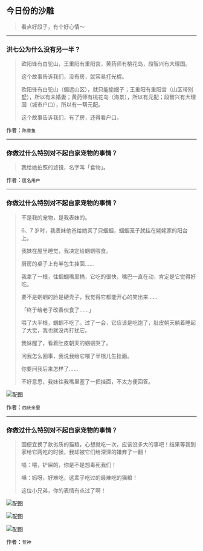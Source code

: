 ## 今日份的沙雕

> 看点好段子，有个好心情～


 
---

### 洪七公为什么没有另一半？

> 欧阳锋有白驼山，王重阳有重阳宫，黄药师有桃花岛，段智兴有大理国。
> 
> 这个故事告诉我们，没有房，就容易打光棍。
> 
> 欧阳锋有白驼山（偏远山区），就只能偷嫂子；王重阳有重阳宫（山区带别墅），所以有未婚妻；黄药师有桃花岛（海景），所以有元配；段智兴有大理国（城市户口），所以有一帮元配。
> 
> 这个故事告诉我们，有了房，还得看户口。


作者：`陈章鱼`

---

### 你做过什么特别对不起自家宠物的事情？

> 我给她拍照的滤镜，名字叫「食物」。


作者：`匿名用户`

---

### 你做过什么特别对不起自家宠物的事情？

> 不是我的宠物，是我表妹的。
> 
> 6、7 岁时，我表妹他爸给她买了只蝈蝈，蝈蝈笼子就挂在姥姥家的阳台上。
> 
> 我妹在屋里睡觉，我决定给蝈蝈喂食。
> 
> 厨房的桌子上有半包生挂面……
> 
> 我拿了一根，往蝈蝈嘴里捅，它吃的很快，嘴巴一直在动，肯定是它觉得好吃。
> 
> 要不是蝈蝈的脸是硬壳子，我觉得它都能开心的笑出来……
> 
> 「终于给老子改善伙食了……」
> 
> 喂了大半根，蝈蝈不吃了。过了一会，它应该是吃饱了，肚皮朝天躺着睡起了大觉，我也就没再打扰它。
> 
> 我妹醒了，看着肚皮朝天的蝈蝈哭了。
> 
> 问我怎么回事，我说我给它喂了半根儿生挂面。
> 
> 你要问我后来怎样了……
> 
> 不好意思，我妹往我嘴里塞了一把挂面，不太方便回答。



![配图](http://pic4.zhimg.com/70/v2-0de3adcbfd53fb36caefcce4536d71f3_b.jpg)


作者：`西庆余里`

---

### 你做过什么特别对不起自家宠物的事情？

> 因便宜换了款劣质的猫粮，心想就吃一次，应该没多大的事吧！结果等我到家给它两吃的时候，我却被它们给深深的嫌弃了一翻！
> 
> 喵：喂，铲屎的，你是不是想毒死我们！
> 
> 喵：妈呀，好难吃，这辈子吃过的最难吃的猫粮！
> 
> 这位小兄弟，你的表情有点过了啊！



![配图](http://pic4.zhimg.com/70/v2-d0882c9398d4f17f961b8a03d556d77f_b.jpg)



![配图](http://pic4.zhimg.com/70/v2-03433230beac9466eca1330b655bd93b_b.jpg)



![配图](http://pic4.zhimg.com/70/v2-7dce4635a78760e2a4291fe9d1c40387_b.jpg)


作者：`荒神`